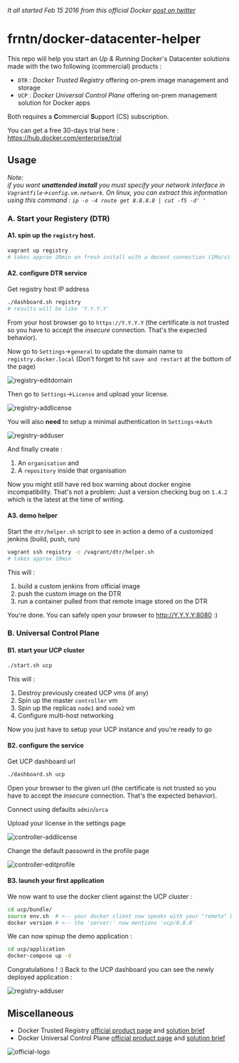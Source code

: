 *It all started Feb 15 2016 from this official Docker 
[post on twitter](https://twitter.com/docker/status/699276372204773376)*

# frntn/docker-datacenter-helper

This repo will help you start an *Up & Running* Docker's Datacenter solutions made 
with the two following (commercial) products :

  * `DTR` : *Docker Trusted Registry* offering on-prem image management and storage
  * `UCP` : *Docker Universal Control Plane* offering on-prem management solution for Docker apps

Both requires a **C**ommercial **S**upport (CS) subscription.

You can get a free 30-days trial here : https://hub.docker.com/enterprise/trial

## Usage

*Note:  
if you want **unattended install** you must specify your network interface in 
`Vagrantfile`->`config.vm.network`. On linux, you can extract this information
using this command : `ip -o -4 route get 8.8.8.8 | cut -f5 -d' '`*

### A. Start your Registery (DTR)

#### A1. spin up the `registry` host. 

```bash
vagrant up registry 
# takes approx 20min on fresh install with a decent connection (1Mo/s)
```

#### A2. configure DTR service

Get registry host IP address
```bash
./dashboard.sh registry
# results will be like 'Y.Y.Y.Y'
```

From your host browser go to `https://Y.Y.Y.Y` (the certificate is not trusted
so you have to accept the *insecure* connection. That's the expected behavior).

Now go to `Settings`->`general` to update the domain name to
`registry.docker.local` (Don't forget to hit `save and restart` at the bottom 
of the page)

![registry-editdomain](img/registry-editdomain.png?raw=true)

Then go to `Settings`->`License` and upload your license.

![registry-addlicense](img/registry-addlicense.png?raw=true)

You will also **need** to setup a minimal authentication in `Settings`->`Auth`

![registry-adduser](img/registry-adduser.png?raw=true)

And finally create :

1. An `organisation` and
2. A `repository` inside that organisation

Now you might still have red box warning about docker engine incompatibility.
That's not a problem: Just a version checking bug on `1.4.2` which is the latest
at the time of writing.

#### A3. demo helper

Start the `dtr/helper.sh` script to see in action a demo of a customized jenkins
(build, push, run)
```bash
vagrant ssh registry -c /vagrant/dtr/helper.sh
# takes approx 10min
```

This will :

1. build a custom jenkins from official image
2. push the custom image on the DTR
3. run a container pulled from that remote image stored on the DTR

You're done. You can safely open your browser to http://Y.Y.Y.Y:8080 :)

### B. Universal Control Plane

#### B1. start your UCP cluster

```bash
./start.sh ucp
```

This will :

1. Destroy previously created UCP vms (if any)
2. Spin up the master `controller` vm
3. Spin up the replicas `node1` and `node2` vm
4. Configure multi-host networking

Now you just have to setup your UCP instance and you're ready to go

#### B2. configure the service

Get UCP dashboard url
```bash
./dashboard.sh ucp
```

Open your browser to the given url (the certificate is not trusted so 
you have to accept the *insecure* connection. That's the expected behavior).

Connect using defaults `admin`/`orca` 

Upload your license in the settings page

![controller-addlicense](img/controller-addlicense.png?raw=true)

Change the default passowrd in the profile page 

![controller-editprofile](img/controller-editprofile.png?raw=true)

#### B3. launch your first application

We now want to use the docker client against the UCP cluster :

```bash
cd ucp/bundle/
source env.sh  # <-- your docker client now speaks with your "remote" UCP cluster
docker version # <-- the 'server:' now mentions 'ucp/0.8.0'
```

We can now spinup the demo application :

```bash
cd ucp/application
docker-compose up -d
```

Congratulations ! :)
Back to the UCP dashboard you can see the newly deployed application :

![registry-adduser](img/ucp-dashboard.png?raw=true)

## Miscellaneous

  * Docker Trusted Registry [official product page](https://www.docker.com/products/docker-trusted-registry) and [solution brief](https://www.docker.com/sites/default/files/Solutions_Brief_Docker%20Trusted%20Registry_V2%20%281%29.pdf)
  * Docker Universal Control Plane [official product page](https://www.docker.com/products/docker-universal-control-plane) and [solution brief](https://www.docker.com/sites/default/files/Solutions_UCP_V3.pdf)

![official-logo](img/docker-datacenter.jpg?raw=true)


